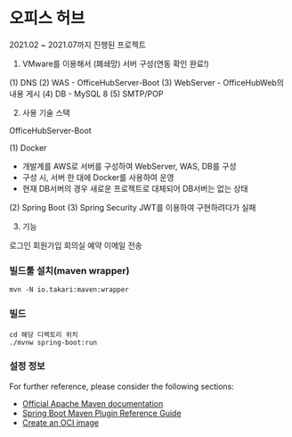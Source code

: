 # 오피스 허브

2021.02 ~ 2021.07까지 진행된 프로젝트

1. VMware를 이용해서 (폐쇄망) 서버 구성(연동 확인 완료!)

(1) DNS
(2) WAS - OfficeHubServer-Boot
(3) WebServer - OfficeHubWeb의 내용 게시
(4) DB - MySQL 8
(5) SMTP/POP

2. 사용 기술 스택

OfficeHubServer-Boot

(1) Docker
 - 개발계를 AWS로 서버를 구성하여 WebServer, WAS, DB를 구성
 - 구성 시, 서버 한 대에 Docker를 사용하여 운영
 - 현재 DB서버의 경우 새로운 프로젝트로 대체되어 DB서버는 없는 상태

(2) Spring Boot
(3) Spring Security
JWT를 이용하여 구현하려다가 실패

3. 기능

로그인
회원가입
회의실 예약
이메일 전송


### 빌드툴 설치(maven wrapper)  
```shell
mvn -N io.takari:maven:wrapper
```

### 빌드

```shell
cd 해당 디렉토리 위치
./mvnw spring-boot:run
```


### 설정 정보 
For further reference, please consider the following sections:

* [Official Apache Maven documentation](https://maven.apache.org/guides/index.html)
* [Spring Boot Maven Plugin Reference Guide](https://docs.spring.io/spring-boot/docs/2.4.3/maven-plugin/reference/html/)
* [Create an OCI image](https://docs.spring.io/spring-boot/docs/2.4.3/maven-plugin/reference/html/#build-image)

